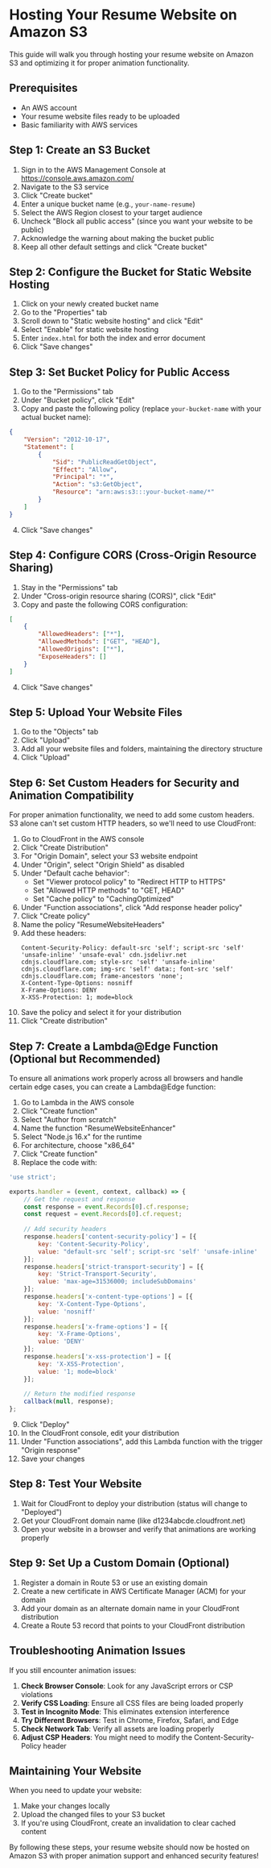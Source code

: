 # Hosting Your Resume Website on Amazon S3

This guide will walk you through hosting your resume website on Amazon S3 and optimizing it for proper animation functionality.

## Prerequisites

- An AWS account
- Your resume website files ready to be uploaded
- Basic familiarity with AWS services

## Step 1: Create an S3 Bucket

1. Sign in to the AWS Management Console at https://console.aws.amazon.com/
2. Navigate to the S3 service
3. Click "Create bucket"
4. Enter a unique bucket name (e.g., `your-name-resume`)
5. Select the AWS Region closest to your target audience
6. Uncheck "Block all public access" (since you want your website to be public)
7. Acknowledge the warning about making the bucket public
8. Keep all other default settings and click "Create bucket"

## Step 2: Configure the Bucket for Static Website Hosting

1. Click on your newly created bucket name
2. Go to the "Properties" tab
3. Scroll down to "Static website hosting" and click "Edit"
4. Select "Enable" for static website hosting
5. Enter `index.html` for both the index and error document
6. Click "Save changes"

## Step 3: Set Bucket Policy for Public Access

1. Go to the "Permissions" tab
2. Under "Bucket policy", click "Edit"
3. Copy and paste the following policy (replace `your-bucket-name` with your actual bucket name):

```json
{
    "Version": "2012-10-17",
    "Statement": [
        {
            "Sid": "PublicReadGetObject",
            "Effect": "Allow",
            "Principal": "*",
            "Action": "s3:GetObject",
            "Resource": "arn:aws:s3:::your-bucket-name/*"
        }
    ]
}
```

4. Click "Save changes"

## Step 4: Configure CORS (Cross-Origin Resource Sharing)

1. Stay in the "Permissions" tab
2. Under "Cross-origin resource sharing (CORS)", click "Edit"
3. Copy and paste the following CORS configuration:

```json
[
    {
        "AllowedHeaders": ["*"],
        "AllowedMethods": ["GET", "HEAD"],
        "AllowedOrigins": ["*"],
        "ExposeHeaders": []
    }
]
```

4. Click "Save changes"

## Step 5: Upload Your Website Files

1. Go to the "Objects" tab
2. Click "Upload"
3. Add all your website files and folders, maintaining the directory structure
4. Click "Upload"

## Step 6: Set Custom Headers for Security and Animation Compatibility

For proper animation functionality, we need to add some custom headers. S3 alone can't set custom HTTP headers, so we'll need to use CloudFront:

1. Go to CloudFront in the AWS console
2. Click "Create Distribution"
3. For "Origin Domain", select your S3 website endpoint
4. Under "Origin", select "Origin Shield" as disabled
5. Under "Default cache behavior":
   - Set "Viewer protocol policy" to "Redirect HTTP to HTTPS"
   - Set "Allowed HTTP methods" to "GET, HEAD"
   - Set "Cache policy" to "CachingOptimized"
6. Under "Function associations", click "Add response header policy"
7. Click "Create policy"
8. Name the policy "ResumeWebsiteHeaders"
9. Add these headers:
   ```
   Content-Security-Policy: default-src 'self'; script-src 'self' 'unsafe-inline' 'unsafe-eval' cdn.jsdelivr.net cdnjs.cloudflare.com; style-src 'self' 'unsafe-inline' cdnjs.cloudflare.com; img-src 'self' data:; font-src 'self' cdnjs.cloudflare.com; frame-ancestors 'none';
   X-Content-Type-Options: nosniff
   X-Frame-Options: DENY
   X-XSS-Protection: 1; mode=block
   ```
10. Save the policy and select it for your distribution
11. Click "Create distribution"

## Step 7: Create a Lambda@Edge Function (Optional but Recommended)

To ensure all animations work properly across all browsers and handle certain edge cases, you can create a Lambda@Edge function:

1. Go to Lambda in the AWS console
2. Click "Create function"
3. Select "Author from scratch"
4. Name the function "ResumeWebsiteEnhancer"
5. Select "Node.js 16.x" for the runtime
6. For architecture, choose "x86_64"
7. Click "Create function"
8. Replace the code with:

```javascript
'use strict';

exports.handler = (event, context, callback) => {
    // Get the request and response
    const response = event.Records[0].cf.response;
    const request = event.Records[0].cf.request;
    
    // Add security headers
    response.headers['content-security-policy'] = [{
        key: 'Content-Security-Policy',
        value: "default-src 'self'; script-src 'self' 'unsafe-inline' 'unsafe-eval' cdn.jsdelivr.net cdnjs.cloudflare.com; style-src 'self' 'unsafe-inline' cdnjs.cloudflare.com; img-src 'self' data:; font-src 'self' cdnjs.cloudflare.com; frame-ancestors 'none';"
    }];
    response.headers['strict-transport-security'] = [{
        key: 'Strict-Transport-Security',
        value: 'max-age=31536000; includeSubDomains'
    }];
    response.headers['x-content-type-options'] = [{
        key: 'X-Content-Type-Options',
        value: 'nosniff'
    }];
    response.headers['x-frame-options'] = [{
        key: 'X-Frame-Options',
        value: 'DENY'
    }];
    response.headers['x-xss-protection'] = [{
        key: 'X-XSS-Protection',
        value: '1; mode=block'
    }];
    
    // Return the modified response
    callback(null, response);
};
```

9. Click "Deploy"
10. In the CloudFront console, edit your distribution
11. Under "Function associations", add this Lambda function with the trigger "Origin response"
12. Save your changes

## Step 8: Test Your Website

1. Wait for CloudFront to deploy your distribution (status will change to "Deployed")
2. Get your CloudFront domain name (like d1234abcde.cloudfront.net)
3. Open your website in a browser and verify that animations are working properly

## Step 9: Set Up a Custom Domain (Optional)

1. Register a domain in Route 53 or use an existing domain
2. Create a new certificate in AWS Certificate Manager (ACM) for your domain
3. Add your domain as an alternate domain name in your CloudFront distribution
4. Create a Route 53 record that points to your CloudFront distribution

## Troubleshooting Animation Issues

If you still encounter animation issues:

1. **Check Browser Console**: Look for any JavaScript errors or CSP violations
2. **Verify CSS Loading**: Ensure all CSS files are being loaded properly
3. **Test in Incognito Mode**: This eliminates extension interference
4. **Try Different Browsers**: Test in Chrome, Firefox, Safari, and Edge
5. **Check Network Tab**: Verify all assets are loading properly
6. **Adjust CSP Headers**: You might need to modify the Content-Security-Policy header

## Maintaining Your Website

When you need to update your website:

1. Make your changes locally
2. Upload the changed files to your S3 bucket
3. If you're using CloudFront, create an invalidation to clear cached content

By following these steps, your resume website should now be hosted on Amazon S3 with proper animation support and enhanced security features!
